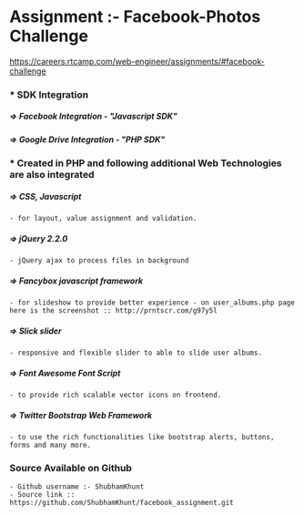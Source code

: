 # Assignment :- Facebook-Photos Challenge
https://careers.rtcamp.com/web-engineer/assignments/#facebook-challenge



### * SDK Integration

##### => Facebook Integration - "Javascript SDK"
##### => Google Drive Integration - "PHP SDK"



### * Created in PHP and following additional Web Technologies are also integrated

##### => CSS, Javascript
	- for layout, value assignment and validation.

##### => jQuery 2.2.0
	- jQuery ajax to process files in background
	
##### => Fancybox javascript framework
	- for slideshow to provide better experience - on user_albums.php page here is the screenshot :: http://prntscr.com/g97y5l
	
##### => Slick slider
	- responsive and flexible slider to able to slide user albums.
	
##### =>  Font Awesome Font Script
	- to provide rich scalable vector icons on frontend.

##### => Twitter Bootstrap Web Framework
	- to use the rich functionalities like bootstrap alerts, buttons, forms and many more.
	


### Source Available on Github

	- Github username :- ShubhamKhunt
	- Source link :: https://github.com/ShubhamKhunt/facebook_assignment.git
